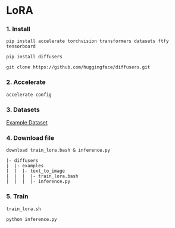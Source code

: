 # LoRA

### 1. Install
```
pip install accelerate torchvision transformers datasets ftfy tensorboard
```

```
pip install diffusers
```

```
git clone https://github.com/huggingface/diffusers.git
```

### 2. Accelerate
```
accelerate config
```

### 3. Datasets
[Example Dataset](https://huggingface.co/datasets/lambdalabs/pokemon-blip-captions)

### 4. Download file
```
download train_lora.bash & inference.py
```

```
|- diffusers
|  |- examples
|  |  |- text_to_image
|  |  |  |- train_lora.bash
|  |  |  |- inference.py
```

### 5. Train
```
train_lora.sh
```

```
python inference.py
```

